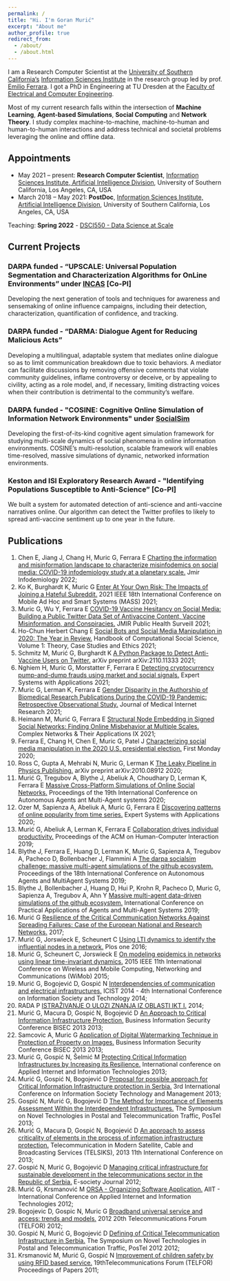 ```yaml
---
permalink: /
title: "Hi. I'm Goran Murić"
excerpt: "About me"
author_profile: true
redirect_from: 
  - /about/
  - /about.html
---
```


I am a Research Computer Scientist at the [University of Southern California‘s](https://www.usc.edu/) [Information Sciences Institute](https://www.isi.edu/) in the research group led by prof. [Emilio Ferrara](http://www.emilio.ferrara.name/). I got a PhD in Engineering at TU Dresden at the [Faculty of Electrical and Computer Engineering](https://tu-dresden.de/ing/elektrotechnik).

Most of my current research falls within the intersection of **Machine Learning**, **Agent-based Simulations**, **Social Computing** and **Network Theory**. I study complex machine-to-machine, machine-to-human and human-to-human interactions and address technical and societal problems leveraging the online and offline data.


## Appointments

* May 2021 – present: **Research Computer Scientist**, [Information Sciences Institute, Artificial Intelligence Division](https://www.isi.edu/ai/), University of Southern California, Los Angeles, CA, USA
* March 2018 – May 2021: **PostDoc**, [Information Sciences Institute, Artificial Intelligence Division](https://www.isi.edu/ai/), University of Southern California, Los Angeles, CA, USA

Teaching: **Spring 2022** - [DSCI550 - Data Science at Scale](https://sites.google.com/view/dsci-550-spring2022/home)

## Current Projects
### DARPA funded - “UPSCALE: Universal Population Segmentation and Characterization Algorithms for OnLine Environments” under [INCAS](https://www.darpa.mil/program/influence-campaign-awareness-and-sensemaking) **[Co-PI]**
Developing the next generation of tools and techniques for awareness and sensemaking of online influence campaigns, including their detection, characterization, quantification of confidence, and tracking.

### DARPA funded - “DARMA: Dialogue Agent for Reducing Malicious Acts”
Developing a multilingual, adaptable system that mediates online dialogue so as to limit communication breakdown due to toxic behaviors. A mediator can facilitate discussions by removing offensive comments that violate community guidelines, inflame controversy or deceive, or by appealing to civility, acting as a role model, and, if necessary, limiting distracting voices when their contribution is detrimental to the community’s welfare. 

### DARPA funded - "COSINE: Cognitive Online Simulation of Information Network Environments" under [SocialSim](https://www.darpa.mil/program/computational-simulation-of-online-social-behavior)
Developing the first-of-its-kind cognitive agent simulation framework for studying multi-scale dynamics of social phenomena in online information environments. COSINE’s multi-resolution, scalable framework will enables time-resolved, massive simulations of dynamic, networked information environments. 

### Keston and ISI Exploratory Research Award - "Identifying Populations Susceptible to Anti-Science” [Co-PI]
We built a system for automated detection of anti-science and anti-vaccine narratives online. Our algorithm can detect the Twitter profiles to likely to spread anti-vaccine sentiment up to one year in the future.

## Publications
1. Chen E, Jiang J, Chang H, Muric G, Ferrara E [Charting the information and misinformation landscape to characterize misinfodemics on social media: COVID-19 infodemiology study at a planetary scale.](https://scholar.google.com/scholar?hl=en&as_sdt=0%2C5&q=Chen+E%2CJiang+J%2CChang+H%2CMuric+G%2CFerrara+E+Charting+the+information+and+misinformation+landscape+to+characterize+misinfodemics+on+social+media:+COVID-19+infodemiology+study+at+a+planetary+scale) Jmir Infodemiology 2022;
2. Ko K, Burghardt K, Muric G [Enter At Your Own Risk: The Impacts of Joining a Hateful Subreddit.](https://scholar.google.com/scholar?hl=en&as_sdt=0%2C5&q=Ko+K%2CBurghardt+K%2CMuric+G+Enter+At+Your+Own+Risk:+The+Impacts+of+Joining+a+Hateful+Subreddit) 2021 IEEE 18th International Conference on Mobile Ad Hoc and Smart Systems (MASS) 2021;
3. Muric G, Wu Y, Ferrara E [COVID-19 Vaccine Hesitancy on Social Media: Building a Public Twitter Data Set of Antivaccine Content, Vaccine Misinformation, and Conspiracies.](https://scholar.google.com/scholar?hl=en&as_sdt=0%2C5&q=Muric+G%2CWu+Y%2CFerrara+E+COVID-19+Vaccine+Hesitancy+on+Social+Media:+Building+a+Public+Twitter+Data+Set+of+Antivaccine+Content,+Vaccine+Misinformation,+and+Conspiracies) JMIR Public Health Surveill 2021;
4. Ho-Chun Herbert Chang E [Social Bots and Social Media Manipulation in 2020: The Year in Review.](https://scholar.google.com/scholar?hl=en&as_sdt=0%2C5&q=Ho-Chun+Herbert+Chang+E+Social+Bots+and+Social+Media+Manipulation+in+2020:+The+Year+in+Review) Handbook of Computational Social Science, Volume 1: Theory, Case Studies and Ethics 2021;
5. Schmitz M, Murić G, Burghardt K [A Python Package to Detect Anti-Vaccine Users on Twitter.](https://scholar.google.com/scholar?hl=en&as_sdt=0%2C5&q=Schmitz+M%2CMurić+G%2CBurghardt+K+A+Python+Package+to+Detect+Anti-Vaccine+Users+on+Twitter) arXiv preprint arXiv:2110.11333 2021;
6. Nghiem H, Muric G, Morstatter F, Ferrara E [Detecting cryptocurrency pump-and-dump frauds using market and social signals.](https://scholar.google.com/scholar?hl=en&as_sdt=0%2C5&q=Nghiem+H%2CMuric+G%2CMorstatter+F%2CFerrara+E+Detecting+cryptocurrency+pump-and-dump+frauds+using+market+and+social+signals) Expert Systems with Applications 2021;
7. Muric G, Lerman K, Ferrara E [Gender Disparity in the Authorship of Biomedical Research Publications During the COVID-19 Pandemic: Retrospective Observational Study.](https://scholar.google.com/scholar?hl=en&as_sdt=0%2C5&q=Muric+G%2CLerman+K%2CFerrara+E+Gender+Disparity+in+the+Authorship+of+Biomedical+Research+Publications+During+the+COVID-19+Pandemic:+Retrospective+Observational+Study) Journal of Medical Internet Research 2021;
8. Heimann M, Murić G, Ferrara E [Structural Node Embedding in Signed Social Networks: Finding Online Misbehavior at Multiple Scales.](https://scholar.google.com/scholar?hl=en&as_sdt=0%2C5&q=Heimann+M%2CMurić+G%2CFerrara+E+Structural+Node+Embedding+in+Signed+Social+Networks:+Finding+Online+Misbehavior+at+Multiple+Scales) Complex Networks & Their Applications IX 2021;
9. Ferrara E, Chang H, Chen E, Muric G, Patel J [Characterizing social media manipulation in the 2020 U.S. presidential election.](https://scholar.google.com/scholar?hl=en&as_sdt=0%2C5&q=Ferrara+E%2CChang+H%2CChen+E%2CMuric+G%2CPatel+J+Characterizing+social+media+manipulation+in+the+2020+U.S.+presidential+election) First Monday 2020;
10. Ross C, Gupta A, Mehrabi N, Muric G, Lerman K [The Leaky Pipeline in Physics Publishing.](https://scholar.google.com/scholar?hl=en&as_sdt=0%2C5&q=Ross+C%2CGupta+A%2CMehrabi+N%2CMuric+G%2CLerman+K+The+Leaky+Pipeline+in+Physics+Publishing) arXiv preprint arXiv:2010.08912 2020;
11. Murić G, Tregubov A, Blythe J, Abeliuk A, Choudhary D, Lerman K, Ferrara E [Massive Cross-Platform Simulations of Online Social Networks.](https://scholar.google.com/scholar?hl=en&as_sdt=0%2C5&q=Murić+G%2CTregubov+A%2CBlythe+J%2CAbeliuk+A%2CChoudhary+D%2CLerman+K%2CFerrara+E+Massive+Cross-Platform+Simulations+of+Online+Social+Networks) Proceedings of the 19th International Conference on Autonomous Agents ant Multi-Agent systems 2020;
12. Ozer M, Sapienza A, Abeliuk A, Muric G, Ferrara E [Discovering patterns of online popularity from time series.](https://scholar.google.com/scholar?hl=en&as_sdt=0%2C5&q=Ozer+M%2CSapienza+A%2CAbeliuk+A%2CMuric+G%2CFerrara+E+Discovering+patterns+of+online+popularity+from+time+series) Expert Systems with Applications 2020;
13. Murić G, Abeliuk A, Lerman K, Ferrara E [Collaboration drives individual productivity.](https://scholar.google.com/scholar?hl=en&as_sdt=0%2C5&q=Murić+G%2CAbeliuk+A%2CLerman+K%2CFerrara+E+Collaboration+drives+individual+productivity) Proceedings of the ACM on Human-Computer Interaction 2019;
14. Blythe J, Ferrara E, Huang D, Lerman K, Muric G, Sapienza A, Tregubov A, Pacheco D, Bollenbacher J, Flammini A [The darpa socialsim challenge: massive multi-agent simulations of the github ecosystem.](https://scholar.google.com/scholar?hl=en&as_sdt=0%2C5&q=Blythe+J%2CFerrara+E%2CHuang+D%2CLerman+K%2CMuric+G%2CSapienza+A%2CTregubov+A%2CPacheco+D%2CBollenbacher+J%2CFlammini+A+The+darpa+socialsim+challenge:+massive+multi-agent+simulations+of+the+github+ecosystem) Proceedings of the 18th International Conference on Autonomous Agents and MultiAgent Systems 2019;
15. Blythe J, Bollenbacher J, Huang D, Hui P, Krohn R, Pacheco D, Muric G, Sapienza A, Tregubov A, Ahn Y [Massive multi-agent data-driven simulations of the github ecosystem.](https://scholar.google.com/scholar?hl=en&as_sdt=0%2C5&q=Blythe+J%2CBollenbacher+J%2CHuang+D%2CHui+P%2CKrohn+R%2CPacheco+D%2CMuric+G%2CSapienza+A%2CTregubov+A%2CAhn+Y+Massive+multi-agent+data-driven+simulations+of+the+github+ecosystem) International Conference on Practical Applications of Agents and Multi-Agent Systems 2019;
16. Murić G [Resilience of the Critical Communication Networks Against Spreading Failures: Case of the European National and Research Networks.](https://scholar.google.com/scholar?hl=en&as_sdt=0%2C5&q=Murić+G+Resilience+of+the+Critical+Communication+Networks+Against+Spreading+Failures:+Case+of+the+European+National+and+Research+Networks)  2017;
17. Murić G, Jorswieck E, Scheunert C [Using LTI dynamics to identify the influential nodes in a network.](https://scholar.google.com/scholar?hl=en&as_sdt=0%2C5&q=Murić+G%2CJorswieck+E%2CScheunert+C+Using+LTI+dynamics+to+identify+the+influential+nodes+in+a+network) Plos one 2016;
18. Murić G, Scheunert C, Jorswieck E [On modeling epidemics in networks using linear time-invariant dynamics.](https://scholar.google.com/scholar?hl=en&as_sdt=0%2C5&q=Murić+G%2CScheunert+C%2CJorswieck+E+On+modeling+epidemics+in+networks+using+linear+time-invariant+dynamics) 2015 IEEE 11th International Conference on Wireless and Mobile Computing, Networking and Communications (WiMob) 2015;
19. Murić G, Bogojević D, Gospić N [Interdependencies of communication and electrical infrastructures.](https://scholar.google.com/scholar?hl=en&as_sdt=0%2C5&q=Murić+G%2CBogojević+D%2CGospić+N+Interdependencies+of+communication+and+electrical+infrastructures) ICIST 2014 - 4th International Conference on Information Society and Technology 2014;
20. RADA P [ISTRAŽIVANJE O ULOZI ZNANJA IZ OBLASTI IKT I.](https://scholar.google.com/scholar?hl=en&as_sdt=0%2C5&q=RADA+P+ISTRAŽIVANJE+O+ULOZI+ZNANJA+IZ+OBLASTI+IKT+I)  2014;
21. Murić G, Macura D, Gospić N, Bogojević D [An Approach to Critical Information Infrastructure Protection.](https://scholar.google.com/scholar?hl=en&as_sdt=0%2C5&q=Murić+G%2CMacura+D%2CGospić+N%2CBogojević+D+An+Approach+to+Critical+Information+Infrastructure+Protection) Business Information Security Conference BISEC 2013 2013;
22. Samcovic A, Muric G [Application of Digital Watermarking Technique in Protection of Property on Images.](https://scholar.google.com/scholar?hl=en&as_sdt=0%2C5&q=Samcovic+A%2CMuric+G+Application+of+Digital+Watermarking+Technique+in+Protection+of+Property+on+Images) Business Information Security Conference BISEC 2013 2013;
23. Murić G, Gospić N, Šelmić M [Protecting Critical Information Infrastructures by Increasing its Resilience.](https://scholar.google.com/scholar?hl=en&as_sdt=0%2C5&q=Murić+G%2CGospić+N%2CŠelmić+M+Protecting+Critical+Information+Infrastructures+by+Increasing+its+Resilience) International conference on Applied Internet and Information Technologies 2013;
24. Murić G, Gospić N, Bogojević D [Proposal for possible approach for Critical Information Infrastructure protection in Serbia.](https://scholar.google.com/scholar?hl=en&as_sdt=0%2C5&q=Murić+G%2CGospić+N%2CBogojević+D+Proposal+for+possible+approach+for+Critical+Information+Infrastructure+protection+in+Serbia) 3rd International Conference on Information Society Technology and Management 2013;
25. Gospić N, Murić G, Bogojević D [The Method for Importance of Elements Assessment Within the Interdependent Infrastructures.](https://scholar.google.com/scholar?hl=en&as_sdt=0%2C5&q=Gospić+N%2CMurić+G%2CBogojević+D+The+Method+for+Importance+of+Elements+Assessment+Within+the+Interdependent+Infrastructures) The Symposium on Novel Technologies in Postal and Telecommunication Traffic, PosTel 2013;
26. Murić G, Macura D, Gospić N, Bogojević D [An approach to assess criticality of elements in the process of information infrastructure protection.](https://scholar.google.com/scholar?hl=en&as_sdt=0%2C5&q=Murić+G%2CMacura+D%2CGospić+N%2CBogojević+D+An+approach+to+assess+criticality+of+elements+in+the+process+of+information+infrastructure+protection) Telecommunication in Modern Satellite, Cable and Broadcasting Services (TELSIKS), 2013 11th International Conference on 2013;
27. Gospić N, Murić G, Bogojević D [Managing critical infrastructure for sustainable development in the telecommunications sector in the Republic of Serbia.](https://scholar.google.com/scholar?hl=en&as_sdt=0%2C5&q=Gospić+N%2CMurić+G%2CBogojević+D+Managing+critical+infrastructure+for+sustainable+development+in+the+telecommunications+sector+in+the+Republic+of+Serbia) E-society Journal 2012;
28. Murić G, Krsmanović M [ORSA - Organizing Software Application.](https://scholar.google.com/scholar?hl=en&as_sdt=0%2C5&q=Murić+G%2CKrsmanović+M+ORSA+-+Organizing+Software+Application) AIIT - International Conference on Applied Internet and Information Technologies 2012;
29. Bogojevic D, Gospic N, Muric G [Broadband universal service and access: trends and models.](https://scholar.google.com/scholar?hl=en&as_sdt=0%2C5&q=Bogojevic+D%2CGospic+N%2CMuric+G+Broadband+universal+service+and+access:+trends+and+models) 2012 20th Telecommunications Forum (TELFOR) 2012;
30. Gospić N, Murić G, Bogojević D [Defining of Critical Telecommunication Infrastructure in Serbia.](https://scholar.google.com/scholar?hl=en&as_sdt=0%2C5&q=Gospić+N%2CMurić+G%2CBogojević+D+Defining+of+Critical+Telecommunication+Infrastructure+in+Serbia) The Symposium on Novel Technologies in Postal and Telecommunication Traffic, PosTel 2012 2012;
31. Krsmanović M, Murić G, Gospić N [Improvement of children safety by using RFID based service.](https://scholar.google.com/scholar?hl=en&as_sdt=0%2C5&q=Krsmanović+M%2CMurić+G%2CGospić+N+Improvement+of+children+safety+by+using+RFID+based+service) 19thTelecommunications Forum (TELFOR) Proceedings of Papers 2011;